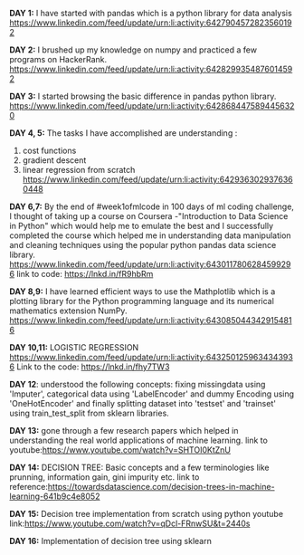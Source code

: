 
**DAY 1:**
I have started with pandas  which is a python library for data  analysis
https://www.linkedin.com/feed/update/urn:li:activity:6427904572823560192


**DAY 2:**
I brushed up my knowledge on numpy  and practiced a few programs on HackerRank.
https://www.linkedin.com/feed/update/urn:li:activity:6428299354876014592


**DAY 3:**
 I started browsing the basic difference in pandas python library.
 https://www.linkedin.com/feed/update/urn:li:activity:6428684475894456320
 
 
**DAY 4, 5:**
The tasks I have accomplished are understanding :
1. cost functions
2. gradient descent
3. linear regression from scratch
 https://www.linkedin.com/feed/update/urn:li:activity:6429363029376360448
 
 
 **DAY 6,7:**
By the end of #week1ofmlcode in 100 days of ml coding challenge,  I thought of taking up a course on Coursera -"Introduction to Data Science in Python" which would help me to emulate the best and I successfully completed the course which helped me in understanding data manipulation and cleaning techniques using the popular python pandas data science library.
https://www.linkedin.com/feed/update/urn:li:activity:6430117806284599296
link to code: https://lnkd.in/fR9hbRm


**DAY 8,9:**
I have learned efficient ways to use the Mathplotlib which is a plotting library for the Python programming language and its numerical mathematics extension NumPy.
https://www.linkedin.com/feed/update/urn:li:activity:6430850443429154816


**DAY 10,11:**
LOGISTIC REGRESSION
https://www.linkedin.com/feed/update/urn:li:activity:6432501259634343936
Link to the code: https://lnkd.in/fhy7TW3


**DAY 12**:
understood the following concepts:
fixing missingdata using 'Imputer', categorical data using 'LabelEncoder' and dummy Encoding using 'OneHotEncoder' and finally splitting dataset into 'testset' and 'trainset' using train_test_split from sklearn libraries.


**DAY 13:**
gone through a few research papers which helped in understanding the real world applications of machine learning.
link to youtube:https://www.youtube.com/watch?v=SHTOI0KtZnU


**DAY 14:**
DECISION TREE: Basic concepts and a few terminologies like prunning, information gain, gini impurity etc.
link to reference:https://towardsdatascience.com/decision-trees-in-machine-learning-641b9c4e8052


**DAY 15:**
Decision tree implementation from scratch using python
youtube link:https://www.youtube.com/watch?v=qDcl-FRnwSU&t=2440s


**DAY 16:**
Implementation of decision tree using sklearn
